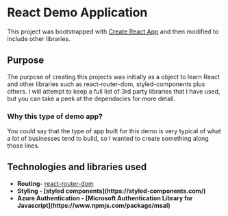 # React Demo Application

This project was bootstrapped with [Create React App](https://github.com/facebook/create-react-app) and then modified to include other libraries.

## Purpose

The purpose of creating this projects was initially as a object to learn React and other libraries such as react-router-dom, styled-components plus others. I will attempt to keep a full list of 3rd party libraries that I have used, but you can take a peek at the dependacies for more detail.

### Why this type of demo app?

You could say that the type of app built for this demo is very typical of what a lot of businesses tend to build, so I wanted to create something along those lines.

## Technologies and libraries used

<ul>
<li><strong>Routing</strong>- <a href="https://www.npmjs.com/package/react-router-dom">react-router-dom</a>
<li><strong>Styling</string>  - [styled components](https://styled-components.com/)
<li><strong>Azure Authentication</strong> - [Microsoft Authentication Library for Javascript](https://www.npmjs.com/package/msal)
  
</ul>
